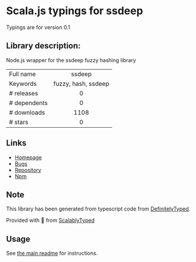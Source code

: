
# Scala.js typings for ssdeep

Typings are for version 0.1

## Library description:
Node.js wrapper for the ssdeep fuzzy hashing library

|                    |                 |
| ------------------ | :-------------: |
| Full name          | ssdeep |
| Keywords           | fuzzy, hash, ssdeep |
| # releases         | 0 |
| # dependents       | 0 |
| # downloads        | 1108 |
| # stars            | 0 |

## Links
- [Homepage](https://github.com/pchaigno/node-ssdeep)
- [Bugs](http://github.com/pchaigno/node-ssdeep/issues)
- [Repository](https://github.com/pchaigno/node-ssdeep)
- [Npm](https://www.npmjs.com/package/ssdeep)
    


## Note
This library has been generated from typescript code from [DefinitelyTyped](https://definitelytyped.org).

Provided with :purple_heart: from [ScalablyTyped](https://github.com/oyvindberg/ScalablyTyped)

## Usage
See [the main readme](../../readme.md) for instructions.


